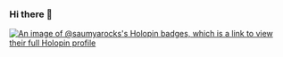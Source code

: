 ### Hi there 👋
[![An image of @saumyarocks's Holopin badges, which is a link to view their full Holopin profile](https://holopin.me/saumyarocks)](https://holopin.io/@saumyarocks)

<!-- **SAUMYAROCKS/SAUMYAROCKS** is a ✨ _special_ ✨ repository because its `README.md` (this file) appears on your GitHub profile.

# 👋 Hello World, I'm Sukant Saumya!

🎓 Computer Science Student | 💻 Software Developer | 🤖 ML Enthusiast | 📱 Flutter Fanatic | ✍️ Technical Writer

Welcome to my GitHub! I'm a passionate developer from **Patna, India**, currently pursuing my **BTech in Computer Science at VIT-AP**. I love building impactful tech—especially **mobile apps**, tinkering with **machine learning**, and contributing to **open-source**.

---

## 🚀 What I Do

- 🧠 **Machine Learning & AI**  
  I explore the fascinating world of ML, especially applied AI for real-world solutions.  
  Tools I use: `scikit-learn`, `pandas`, `OpenCV`, `Tesseract`, `TensorFlow (beginner level)`

- 📱 **Mobile Application Development with Flutter**  
  I build elegant, functional apps using `Flutter`, with backend integrations like Firebase, Google Maps API, and payment gateways.

- 🧪 **Engineering Solutions**  
  Created a **Visual Read Assist Device for the Visually Impaired** using OCR and TTS on Raspberry Pi.

- ✍️ **Technical Writing**  
  As a **Technical Content Writer for GeeksForGeeks**, I love sharing knowledge on programming and development tools.

- 🌍 **Open Source Contributor**  
  Active in the community—always ready to learn, contribute, and collaborate.

---

## 💡 Featured Projects

- 🎯 **Visual Read Assist Device**  
  OCR + TTS powered system using Raspberry Pi, Python, and Tesseract for helping visually impaired users.

- 🅿️ **Parking Management System App**  
  Flutter app with real-time parking availability, Stripe/PayPal payments, Firebase Auth, and Admin Dashboard.

- 🎵 **Music Player App**  
  Offline/online music playback using Retrofit, SQLite, ExoPlayer—designed using Clean Architecture principles.

---

## 🛠️ Languages & Tools

![Python](https://img.shields.io/badge/-Python-3776AB?style=flat-square&logo=python&logoColor=white)
![Dart](https://img.shields.io/badge/-Dart-0175C2?style=flat-square&logo=dart&logoColor=white)
![Flutter](https://img.shields.io/badge/-Flutter-02569B?style=flat-square&logo=flutter&logoColor=white)
![Java](https://img.shields.io/badge/-Java-007396?style=flat-square&logo=java&logoColor=white)
![Firebase](https://img.shields.io/badge/-Firebase-FFCA28?style=flat-square&logo=firebase&logoColor=black)
![VS Code](https://img.shields.io/badge/-VSCode-007ACC?style=flat-square&logo=visual-studio-code)
![Neovim](https://img.shields.io/badge/-Neovim-57A143?style=flat-square&logo=neovim&logoColor=white)

---

## 📈 GitHub Stats

<p align="center">
  <img src="https://github-readme-stats.vercel.app/api?username=sukantsaumya&show_icons=true&theme=tokyonight" height="150" />
  <img src="https://github-readme-streak-stats.herokuapp.com/?user=sukantsaumya&theme=tokyonight" height="150" />
</p>

---

## 🔍 Trending Tech I’m Exploring

- 🧠 **GPT-4 & AI Coding Assistants (like Copilot, Cody)**
- 🛡️ **AI in Cybersecurity & Privacy**
- ⚡ **ML-Enhanced Mobile Apps**
- 🧩 **Self-hosted LLMs using Ollama & LangChain**
- 🌐 **PWAs and WebAssembly**
- 🧠 **Federated Learning**
- 🧪 **Edge AI & TinyML**

---

## 📫 Let's Connect

- 🌐 [LinkedIn](https://www.linkedin.com/in/sukantsaumya/)
- 💌 [Email Me](mailto:14saumya2004@gmail.com)
- 🌟 [My Projects](https://github.com/sukantsaumya)

---

*“Code is like humor. When you have to explain it, it’s bad.” – Cory House*

Thanks for stopping by! ⭐  
Feel free to ⭐️ my repos or reach out for collaborations, cool ideas, or just to say hi!
